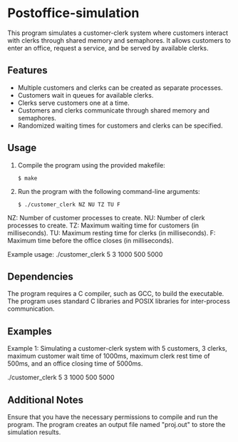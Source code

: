 # Postoffice-simulation

This program simulates a customer-clerk system where customers interact with clerks through shared memory and semaphores. It allows customers to enter an office, request a service, and be served by available clerks.

## Features

- Multiple customers and clerks can be created as separate processes.
- Customers wait in queues for available clerks.
- Clerks serve customers one at a time.
- Customers and clerks communicate through shared memory and semaphores.
- Randomized waiting times for customers and clerks can be specified.

## Usage

1. Compile the program using the provided makefile:
   ```shell
   $ make
2. Run the program with the following command-line arguments:
   ```shell
   $ ./customer_clerk NZ NU TZ TU F

  NZ: Number of customer processes to create.
  NU: Number of clerk processes to create.
  TZ: Maximum waiting time for customers (in milliseconds).
  TU: Maximum resting time for clerks (in milliseconds).
  F: Maximum time before the office closes (in milliseconds).
  
Example usage: ./customer_clerk 5 3 1000 500 5000

## Dependencies
The program requires a C compiler, such as GCC, to build the executable.
The program uses standard C libraries and POSIX libraries for inter-process communication.

## Examples
Example 1: Simulating a customer-clerk system with 5 customers, 3 clerks, maximum customer wait time of 1000ms, maximum clerk rest time of 500ms, and an office closing time of 5000ms.

./customer_clerk 5 3 1000 500 5000

## Additional Notes
Ensure that you have the necessary permissions to compile and run the program.
The program creates an output file named "proj.out" to store the simulation results.

